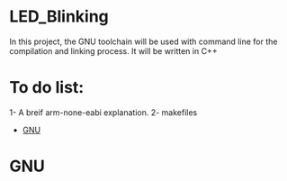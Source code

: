 
# LED_Blinking

In this project, the GNU toolchain will be used with command line for the compilation and linking process.
It will be written in C++


# To do list:
  1- A breif arm-none-eabi explanation.
  2- makefiles
  
* [GNU](#GNU)

# <a name="GNU"></a>GNU

  
